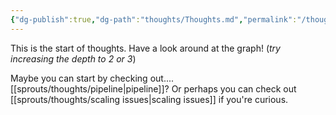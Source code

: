 ```yaml
---
{"dg-publish":true,"dg-path":"thoughts/Thoughts.md","permalink":"/thoughts/thoughts/"}
---
```


This is the start of thoughts. Have a look around at the graph! (*try increasing the depth to 2 or 3*)

Maybe you can start by checking out.... [[sprouts/thoughts/pipeline\|pipeline]]? Or perhaps you can check out [[sprouts/thoughts/scaling issues\|scaling issues]] if you're curious.